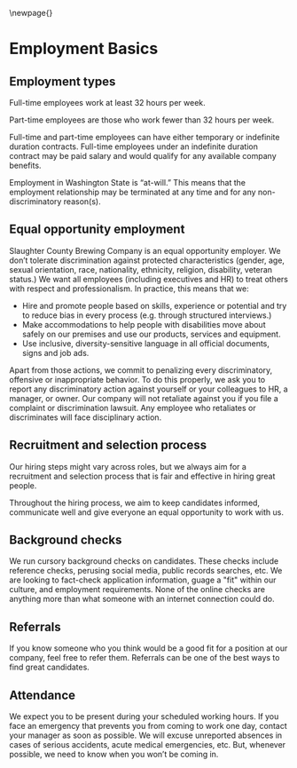 \newpage{}

# Employment Basics

## Employment types

Full-time employees work at least 32 hours per week.

Part-time employees are those who work fewer than 32 hours per week.

Full-time and part-time employees can have either temporary or indefinite duration contracts. Full-time employees under an indefinite duration contract may be paid salary and would qualify for any available company benefits.

Employment in Washington State is “at-will.” This means that the employment relationship may be terminated at any time and for any non-discriminatory reason(s).


## Equal opportunity employment

Slaughter County Brewing Company is an equal opportunity employer. We don’t tolerate discrimination against protected characteristics (gender, age, sexual orientation, race, nationality, ethnicity, religion, disability, veteran status.) We want all employees (including executives and HR) to treat others with respect and professionalism. In practice, this means that we:

- Hire and promote people based on skills, experience or potential and try to reduce bias in every process (e.g. through structured interviews.)
- Make accommodations to help people with disabilities move about safely on our premises and use our products, services and equipment.
- Use inclusive, diversity-sensitive language in all official documents, signs and job ads.

Apart from those actions, we commit to penalizing every discriminatory, offensive or inappropriate behavior. To do this properly, we ask you to report any discriminatory action against yourself or your colleagues to HR, a manager, or owner. Our company will not retaliate against you if you file a complaint or discrimination lawsuit. Any employee who retaliates or discriminates will face disciplinary action.


## Recruitment and selection process

Our hiring steps might vary across roles, but we always aim for a recruitment and selection process that is fair and effective in hiring great people. 

Throughout the hiring process, we aim to keep candidates informed, communicate well and give everyone an equal opportunity to work with us. 


## Background checks

We run cursory background checks on candidates.  These checks include reference checks, perusing social media, public records searches, etc.  We are looking to fact-check application information, guage a "fit" within our culture, and employment requirements.  None of the online checks are anything more than what someone with an internet connection could do.


## Referrals

If you know someone who you think would be a good fit for a position at our company, feel free to refer them.  Referrals can be one of the best ways to find great candidates.



## Attendance

We expect you to be present during your scheduled working hours. If you face an emergency that prevents you from coming to work one day, contact your manager as soon as possible. We will excuse unreported absences in cases of serious accidents, acute medical emergencies, etc. But, whenever possible, we need to know when you won’t be coming in.

